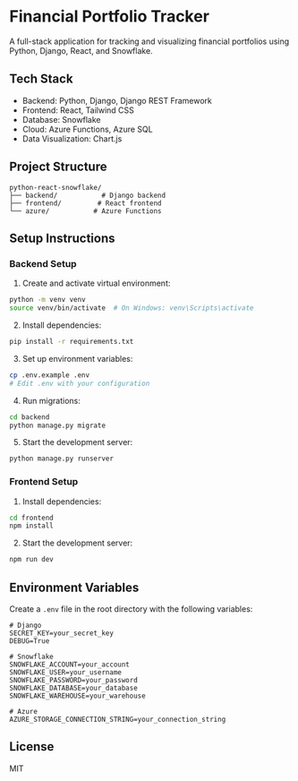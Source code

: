 # Financial Portfolio Tracker

A full-stack application for tracking and visualizing financial portfolios using Python, Django, React, and Snowflake.

## Tech Stack

- Backend: Python, Django, Django REST Framework
- Frontend: React, Tailwind CSS
- Database: Snowflake
- Cloud: Azure Functions, Azure SQL
- Data Visualization: Chart.js

## Project Structure

```
python-react-snowflake/
├── backend/           # Django backend
├── frontend/         # React frontend
└── azure/           # Azure Functions
```

## Setup Instructions

### Backend Setup

1. Create and activate virtual environment:
```bash
python -m venv venv
source venv/bin/activate  # On Windows: venv\Scripts\activate
```

2. Install dependencies:
```bash
pip install -r requirements.txt
```

3. Set up environment variables:
```bash
cp .env.example .env
# Edit .env with your configuration
```

4. Run migrations:
```bash
cd backend
python manage.py migrate
```

5. Start the development server:
```bash
python manage.py runserver
```

### Frontend Setup

1. Install dependencies:
```bash
cd frontend
npm install
```

2. Start the development server:
```bash
npm run dev
```

## Environment Variables

Create a `.env` file in the root directory with the following variables:

```
# Django
SECRET_KEY=your_secret_key
DEBUG=True

# Snowflake
SNOWFLAKE_ACCOUNT=your_account
SNOWFLAKE_USER=your_username
SNOWFLAKE_PASSWORD=your_password
SNOWFLAKE_DATABASE=your_database
SNOWFLAKE_WAREHOUSE=your_warehouse

# Azure
AZURE_STORAGE_CONNECTION_STRING=your_connection_string
```

## License

MIT 